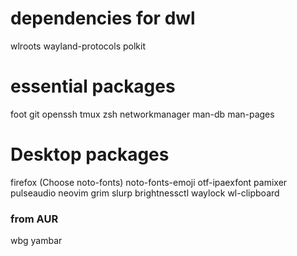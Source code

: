 # dependencies for dwl

wlroots
wayland-protocols
polkit

# essential packages

foot
git
openssh
tmux
zsh
networkmanager
man-db
man-pages

# Desktop packages

firefox (Choose noto-fonts)
noto-fonts-emoji
otf-ipaexfont
pamixer
pulseaudio
neovim
grim
slurp
brightnessctl
waylock
wl-clipboard

### from AUR

wbg
yambar

